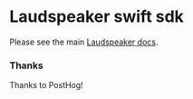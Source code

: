 # Laudspeaker swift sdk

Please see the main [Laudspeaker docs]([https://posthog.com/docs](https://laudspeaker.com/docs/developer/sdks/ios)).

### Thanks

Thanks to PostHog!
